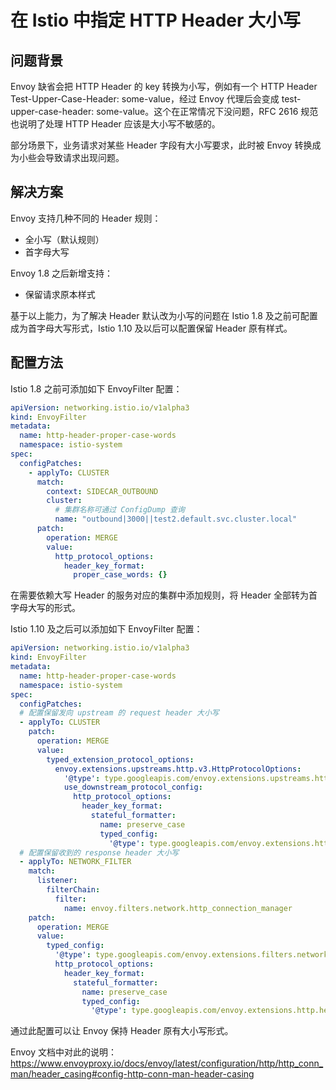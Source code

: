 # 在 Istio 中指定 HTTP Header 大小写

## 问题背景

Envoy 缺省会把 HTTP Header 的 key 转换为小写，例如有一个 HTTP Header Test-Upper-Case-Header: some-value，经过 Envoy 代理后会变成 test-upper-case-header: some-value。这个在正常情况下没问题，RFC 2616 规范也说明了处理 HTTP Header 应该是大小写不敏感的。

部分场景下，业务请求对某些 Header 字段有大小写要求，此时被 Envoy 转换成为小些会导致请求出现问题。

## 解决方案

Envoy 支持几种不同的 Header 规则：
- 全小写（默认规则）
- 首字母大写

Envoy 1.8 之后新增支持：
- 保留请求原本样式

基于以上能力，为了解决 Header 默认改为小写的问题在 Istio 1.8 及之前可配置成为首字母大写形式，Istio 1.10 及以后可以配置保留 Header 原有样式。

## 配置方法

Istio 1.8 之前可添加如下 EnvoyFilter 配置：
```yaml
apiVersion: networking.istio.io/v1alpha3
kind: EnvoyFilter
metadata:
  name: http-header-proper-case-words
  namespace: istio-system
spec:
  configPatches:
    - applyTo: CLUSTER
      match:
        context: SIDECAR_OUTBOUND
        cluster:
          # 集群名称可通过 ConfigDump 查询
          name: "outbound|3000||test2.default.svc.cluster.local"
      patch:
        operation: MERGE
        value:
          http_protocol_options:
            header_key_format:
              proper_case_words: {}
```
在需要依赖大写 Header 的服务对应的集群中添加规则，将 Header 全部转为首字母大写的形式。

Istio 1.10 及之后可以添加如下 EnvoyFilter 配置：
```yaml
apiVersion: networking.istio.io/v1alpha3
kind: EnvoyFilter
metadata:
  name: http-header-proper-case-words
  namespace: istio-system
spec:
  configPatches:
  # 配置保留发向 upstream 的 request header 大小写
  - applyTo: CLUSTER
    patch:
      operation: MERGE
      value:
        typed_extension_protocol_options:
          envoy.extensions.upstreams.http.v3.HttpProtocolOptions:
            '@type': type.googleapis.com/envoy.extensions.upstreams.http.v3.HttpProtocolOptions
            use_downstream_protocol_config:
              http_protocol_options:
                header_key_format:
                  stateful_formatter:
                    name: preserve_case
                    typed_config:
                      '@type': type.googleapis.com/envoy.extensions.http.header_formatters.preserve_case.v3.PreserveCaseFormatterConfig
  # 配置保留收到的 response header 大小写
  - applyTo: NETWORK_FILTER
    match:
      listener:
        filterChain:
          filter:
            name: envoy.filters.network.http_connection_manager
    patch:
      operation: MERGE
      value:
        typed_config:
          '@type': type.googleapis.com/envoy.extensions.filters.network.http_connection_manager.v3.HttpConnectionManager
          http_protocol_options:
            header_key_format:
              stateful_formatter:
                name: preserve_case
                typed_config:
                  '@type': type.googleapis.com/envoy.extensions.http.header_formatters.preserve_case.v3.PreserveCaseFormatterConfig

```
通过此配置可以让 Envoy 保持 Header 原有大小写形式。

Envoy 文档中对此的说明： https://www.envoyproxy.io/docs/envoy/latest/configuration/http/http_conn_man/header_casing#config-http-conn-man-header-casing
